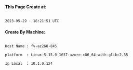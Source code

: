 
   
#### This Page Create at:

```bash

2023-05-29 - 18:21:51 UTC

```

#### Create By Machine:

```bash

Host Name : fv-az268-845

platform  : Linux-5.15.0-1037-azure-x86_64-with-glibc2.35

Ip Local  : 10.1.0.124

```

